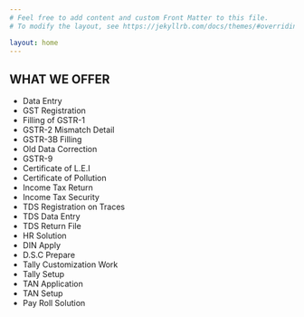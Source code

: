 ```yaml
---
# Feel free to add content and custom Front Matter to this file.
# To modify the layout, see https://jekyllrb.com/docs/themes/#overriding-theme-defaults

layout: home
---
```

## WHAT WE OFFER

* Data Entry
* GST Registration
* Filling of GSTR-1
* GSTR-2 Mismatch Detail
* GSTR-3B Filling
* Old Data Correction
* GSTR-9
* Certificate of L.E.I
* Certificate of Pollution
* Income Tax Return
* Income Tax Security
* TDS Registration on Traces 
* TDS Data Entry
* TDS Return File
* HR Solution
* DIN Apply
* D.S.C Prepare
* Tally Customization Work
* Tally Setup
* TAN Application
* TAN Setup
* Pay Roll Solution 